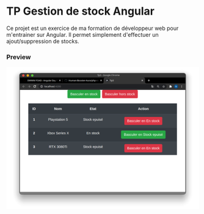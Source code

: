 # TP Gestion de stock Angular

Ce projet est un exercice de ma formation de développeur web pour m'entrainer sur Angular.
Il permet simplement d'effectuer un ajout/suppression de stocks.

### Preview

![](projet.png)